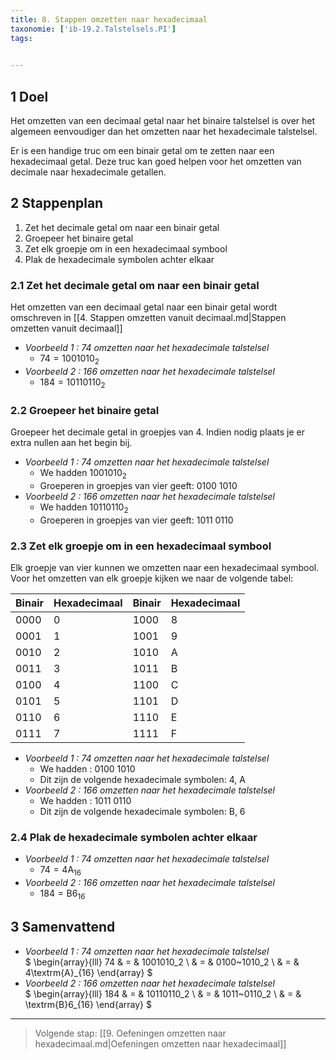 ```yaml
---
title: 8. Stappen omzetten naar hexadecimaal
taxonomie: ['ib-19.2.Talstelsels.PI']
tags:

 
---
```


## 1 Doel

Het omzetten van een decimaal getal naar het binaire talstelsel is
over het algemeen eenvoudiger dan het omzetten naar het hexadecimale
talstelsel.

Er is een handige truc om een binair getal om te zetten naar een
hexadecimaal getal. Deze truc kan goed helpen voor het omzetten van
decimale naar hexadecimale getallen.

## 2 Stappenplan

1. Zet het decimale getal om naar een binair getal
1. Groepeer het binaire getal
1. Zet elk groepje om in een hexadecimaal symbool
1. Plak de hexadecimale symbolen achter elkaar

### 2.1 Zet het decimale getal om naar een binair getal

Het omzetten van een decimaal getal naar een binair getal wordt
omschreven in [[4. Stappen omzetten vanuit decimaal.md|Stappen omzetten vanuit decimaal]]

- *Voorbeeld 1 : 74 omzetten naar het hexadecimale talstelsel*
  - $74 = 1001010_2$
- *Voorbeeld 2 : 166 omzetten naar het hexadecimale talstelsel*
  - $184=10110110_2$

### 2.2 Groepeer het binaire getal

Groepeer het decimale getal in groepjes van 4. Indien nodig plaats je
er extra nullen aan het begin bij.

- *Voorbeeld 1 : 74 omzetten naar het hexadecimale talstelsel*
  - We hadden $1001010_2$
  - Groeperen in groepjes van vier geeft: $0100~1010$
- *Voorbeeld 2 : 166 omzetten naar het hexadecimale talstelsel*
  - We hadden $10110110_2$
  - Groeperen in groepjes van vier geeft: $1011~0110$

### 2.3 Zet elk groepje om in een hexadecimaal symbool

Elk groepje van vier kunnen we omzetten naar een hexadecimaal symbool.
Voor het omzetten van elk groepje kijken we naar de volgende tabel:

| Binair | Hexadecimaal | Binair | Hexadecimaal |
| - | - | - | - |
| 0000 | 0 | 1000 | 8 | 
| 0001 | 1 | 1001 | 9 | 
| 0010 | 2 | 1010 | A | 
| 0011 | 3 | 1011 | B | 
| 0100 | 4 | 1100 | C | 
| 0101 | 5 | 1101 | D | 
| 0110 | 6 | 1110 | E | 
| 0111 | 7 | 1111 | F | 

- *Voorbeeld 1 : 74 omzetten naar het hexadecimale talstelsel*
  - We hadden : $0100~1010$
  - Dit zijn de volgende hexadecimale symbolen: 4, A
- *Voorbeeld 2 : 166 omzetten naar het hexadecimale talstelsel*
  - We hadden : $1011~0110$
  - Dit zijn de volgende hexadecimale symbolen: B, 6

### 2.4 Plak de hexadecimale symbolen achter elkaar

- *Voorbeeld 1 : 74 omzetten naar het hexadecimale talstelsel*
  - $74=4\textrm{A}_{16}$
- *Voorbeeld 2 : 166 omzetten naar het hexadecimale talstelsel*
  - $184 = \textrm{B}6_{16}$

## 3 Samenvattend

- *Voorbeeld 1 : 74 omzetten naar het hexadecimale talstelsel* \
$
\begin{array}{lll}
74 & = & 1001010_2 \\
    & = & 0100~1010_2 \\
    & = & 4\textrm{A}_{16}
\end{array}
$
- *Voorbeeld 2 : 166 omzetten naar het hexadecimale talstelsel* \
$
\begin{array}{lll}
184 & = & 10110110_2 \\
    & = & 1011~0110_2 \\
    & = & \textrm{B}6_{16}
\end{array}
$

---

> Volgende stap: [[9. Oefeningen omzetten naar hexadecimaal.md|Oefeningen omzetten naar hexadecimaal]]
